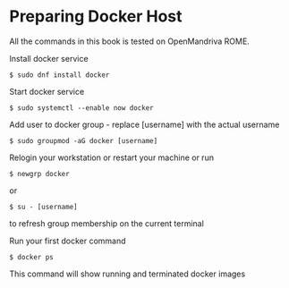 # Preparing Docker Host

All the commands in this book is tested on OpenMandriva ROME.

Install docker service

`$ sudo dnf install docker`

Start docker service

`$ sudo systemctl --enable now docker`

Add user to docker group - replace [username] with the actual username

`$ sudo groupmod -aG docker [username]`

Relogin your workstation or restart your machine or run 

`$ newgrp docker` 

or 

`$ su - [username]` 

to refresh group membership on the current terminal

Run your first docker command

`$ docker ps`

This command will show running and terminated docker images
